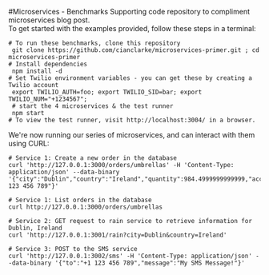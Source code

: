 #Microservices - Benchmarks
Supporting code repository to compliment microservices blog post.  
To get started with the examples provided, follow these steps in a terminal: 
    
    # To run these benchmarks, clone this repository
     git clone https://github.com/cianclarke/microservices-primer.git ; cd microservices-primer 
    # Install dependencies
     npm install -d 
    # Set Twilio environment variables - you can get these by creating a Twilio account
     export TWILIO_AUTH=foo; export TWILIO_SID=bar; export TWILIO_NUM="+1234567";
     # start the 4 microservices & the test runner
     npm start 
    # To view the test runner, visit http://localhost:3004/ in a browser. 
    
We're now running our series of microservices, and can interact with them using CURL:

	# Service 1: Create a new order in the database
	curl 'http://127.0.0.1:3000/orders/umbrellas' -H 'Content-Type: application/json' --data-binary '{"city":"Dublin","country":"Ireland","quantity":984.4999999999999,"accountManager":"+1 123 456 789"}'
	
	# Service 1: List orders in the database
	curl http://127.0.0.1:3000/orders/umbrellas
	
	# Service 2: GET request to rain service to retrieve information for Dublin, Ireland
	curl 'http://127.0.0.1:3001/rain?city=Dublin&country=Ireland'

	# Service 3: POST to the SMS service
	curl 'http://127.0.0.1:3002/sms' -H 'Content-Type: application/json' --data-binary '{"to":"+1 123 456 789","message":"My SMS Message!"}'
  	
